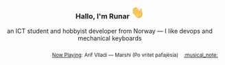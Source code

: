 <h3 align="center">Hallo, I'm Runar <img src="./assets/wave.gif" width="30px" height="30px"></h3>

<div align="center">an ICT student and hobbyist developer from Norway — I like devops and mechanical keyboards</div>

<br/>
<div align="right"><sub>
  <a href="https://www.last.fm/user/runarsf">Now Playing</a>: Arif Vlladi &mdash; Marshi (Po vritet pafajësia) &nbsp;&nbsp; <a href="https:&#x2F;&#x2F;www.last.fm&#x2F;music&#x2F;Arif+Vlladi&#x2F;_&#x2F;Marshi">:musical_note:</a>
</sub></div>

